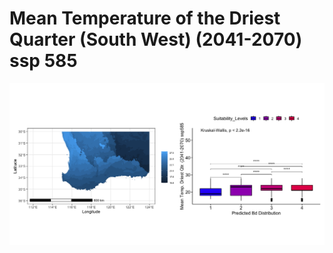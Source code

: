 # Mean Temperature of the Driest Quarter (South West) (2041-2070) ssp 585
![image info](../../Analysis_Plots/South_West_Extent_OnlyEnvs/Mean_Temp_Driest_Qtr_SW_4170_585.png)

